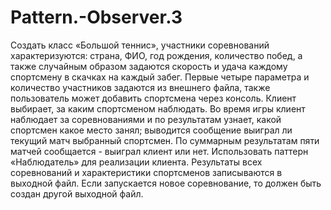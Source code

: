 # Pattern.-Observer.3
Создать класс «Большой теннис», участники соревнований характеризуются: страна, ФИО, год рождения, количество побед, а также случайным образом задаются скорость и удача  каждому спортсмену в скачках на каждый забег. Первые четыре параметра и количество участников задаются из внешнего файла, также пользователь может добавить спортсмена через консоль. Клиент выбирает, за каким спортсменом наблюдать. Во время игры клиент наблюдает за соревнованиями и по результатам узнает, какой спортсмен какое место занял; выводится сообщение выиграл ли текущий матч выбранный спортсмен. По суммарным результатам пяти матчей сообщается - выиграл клиент или нет. Использовать паттерн «Наблюдатель» для реализации клиента. Результаты всех соревнований и характеристики спортсменов записываются в выходной файл. Если запускается новое соревнование, то должен быть создан другой выходной файл.
